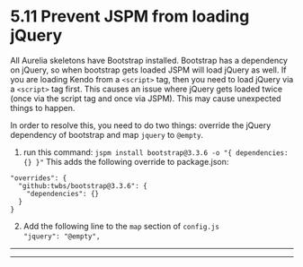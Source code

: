 # 5.11 Prevent JSPM from loading jQuery

All Aurelia skeletons have Bootstrap installed. Bootstrap has a dependency on jQuery, so when bootstrap gets loaded JSPM will load jQuery as well. If you are loading Kendo from a `<script>` tag, then you need to load jQuery via a `<script>` tag first. This causes an issue where jQuery gets loaded twice (once via  the script tag and once via JSPM). This may cause unexpected things to happen.

In order to resolve this, you need to do two things: override the jQuery dependency of bootstrap and map `jquery` to `@empty`.

1. run this command: `jspm install bootstrap@3.3.6 -o "{ dependencies: {} }"`
  This adds the following override to package.json:
  ```
  "overrides": {
    "github:twbs/bootstrap@3.3.6": {
      "dependencies": {}
    }
  }
  ```
2. Add the following line to the `map` section of `config.js`  
   `"jquery": "@empty",`
   
***
***